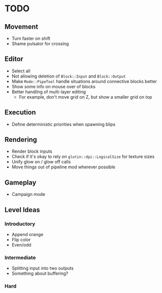 # TODO
## Movement
- Turn faster on shift
- Shame pulsator for crossing

## Editor
- Select all
- Not allowing deletion of `Block::Input` and `Block::Output`
- Make `Mode::PipeTool` handle situations around connective blocks better
- Show some info on mouse over of blocks
- Better handling of multi-layer editing
    - For example, don't move grid on Z, but show a smaller grid on top

## Execution
- Define deterministic priorities when spawning blips

## Rendering
- Render block inputs
- Check if it's okay to rely on `glutin::dpi::LogicalSize` for texture sizes
- Unify glow on / glow off calls
- Move things out of pipeline mod wherever possible

## Gameplay
- Campaign mode

## Level Ideas
### Introductory
- Append orange
- Flip color
- Even/odd

### Intermediate
- Splitting input into two outputs
- Something about buffering?

### Hard
